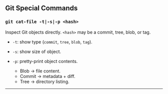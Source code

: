 ## Git Special Commands

### **`git cat-file -t|-s|-p <hash>`**

Inspect Git objects directly. `<hash>` may be a commit, tree, blob, or tag.

* `-t`: show type (`commit`, `tree`, `blob`, `tag`).
* `-s`: show size of object.
* `-p`: pretty-print object contents.

  * Blob → file content.
  * Commit → metadata + diff.
  * Tree → directory listing.

---